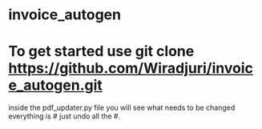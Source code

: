 # invoice_autogen
# To get started use git clone https://github.com/Wiradjuri/invoice_autogen.git
inside the pdf_updater.py file you will see what needs to be changed everything is # just undo all the #.
